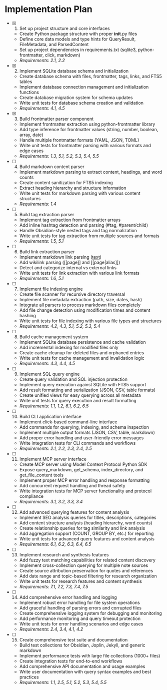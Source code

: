 # Implementation Plan

- [x] 1. Set up project structure and core interfaces
  - Create Python package structure with proper __init__.py files
  - Define core data models and type hints for QueryResult, FileMetadata, and ParsedContent
  - Set up project dependencies in requirements.txt (sqlite3, python-frontmatter, click, markdown)
  - _Requirements: 2.1, 2.2_

- [x] 2. Implement SQLite database schema and initialization
  - Create database schema with files, frontmatter, tags, links, and FTS5 tables
  - Implement database connection management and initialization functions
  - Create database migration system for schema updates
  - Write unit tests for database schema creation and validation
  - _Requirements: 4.1, 4.5_

- [x] 3. Build frontmatter parser component
  - Implement frontmatter extraction using python-frontmatter library
  - Add type inference for frontmatter values (string, number, boolean, array, date)
  - Handle multiple frontmatter formats (YAML, JSON, TOML)
  - Write unit tests for frontmatter parsing with various formats and edge cases
  - _Requirements: 1.3, 5.1, 5.2, 5.3, 5.4, 5.5_

- [ ] 4. Build markdown content parser
  - Implement markdown parsing to extract content, headings, and word counts
  - Create content sanitization for FTS5 indexing
  - Extract heading hierarchy and structure information
  - Write unit tests for markdown parsing with various content structures
  - _Requirements: 1.4_

- [ ] 5. Build tag extraction parser
  - Implement tag extraction from frontmatter arrays
  - Add inline hashtag detection and parsing (#tag, #parent/child)
  - Handle Obsidian-style nested tags and tag normalization
  - Write unit tests for tag extraction from multiple sources and formats
  - _Requirements: 1.5, 5.1_

- [ ] 6. Build link extraction parser
  - Implement markdown link parsing ([text](url))
  - Add wikilink parsing ([[page]] and [[page|alias]])
  - Detect and categorize internal vs external links
  - Write unit tests for link extraction with various link formats
  - _Requirements: 1.6, 5.1_

- [ ] 7. Implement file indexing engine
  - Create file scanner for recursive directory traversal
  - Implement file metadata extraction (path, size, dates, hash)
  - Integrate all parsers to process markdown files completely
  - Add file change detection using modification times and content hashing
  - Write unit tests for file indexing with various file types and structures
  - _Requirements: 4.2, 4.3, 5.1, 5.2, 5.3, 5.4_

- [ ] 8. Build cache management system
  - Implement SQLite database persistence and cache validation
  - Add incremental indexing for modified files only
  - Create cache cleanup for deleted files and orphaned entries
  - Write unit tests for cache management and invalidation logic
  - _Requirements: 4.3, 4.4, 4.5_

- [ ] 9. Implement SQL query engine
  - Create query validation and SQL injection protection
  - Implement query execution against SQLite with FTS5 support
  - Add result formatting and serialization (JSON, CSV, table formats)
  - Create unified views for easy querying across all metadata
  - Write unit tests for query execution and result formatting
  - _Requirements: 1.1, 1.2, 6.1, 6.2, 6.5_

- [ ] 10. Build CLI application interface
  - Implement click-based command-line interface
  - Add commands for querying, indexing, and schema inspection
  - Implement multiple output formats (JSON, CSV, table, markdown)
  - Add proper error handling and user-friendly error messages
  - Write integration tests for CLI commands and workflows
  - _Requirements: 2.1, 2.2, 2.3, 2.4, 2.5_

- [ ] 11. Implement MCP server interface
  - Create MCP server using Model Context Protocol Python SDK
  - Expose query_markdown, get_schema, index_directory, and get_file_content tools
  - Implement proper MCP error handling and response formatting
  - Add concurrent request handling and thread safety
  - Write integration tests for MCP server functionality and protocol compliance
  - _Requirements: 3.1, 3.2, 3.3, 3.4_

- [ ] 12. Add advanced querying features for content analysis
  - Implement SEO analysis queries for titles, descriptions, categories
  - Add content structure analysis (heading hierarchy, word counts)
  - Create relationship queries for tag similarity and link analysis
  - Add aggregation support (COUNT, GROUP BY, etc.) for reporting
  - Write unit tests for advanced query features and content analysis
  - _Requirements: 6.1, 6.2, 6.3, 6.4, 6.5_

- [ ] 13. Implement research and synthesis features
  - Add fuzzy text matching capabilities for related content discovery
  - Implement cross-collection querying for multiple note sources
  - Create source attribution preservation for quotes and references
  - Add date range and topic-based filtering for research organization
  - Write unit tests for research features and content synthesis
  - _Requirements: 7.1, 7.2, 7.3, 7.4, 7.5_

- [ ] 14. Add comprehensive error handling and logging
  - Implement robust error handling for file system operations
  - Add graceful handling of parsing errors and corrupted files
  - Create comprehensive logging system for debugging and monitoring
  - Add performance monitoring and query timeout protection
  - Write unit tests for error handling scenarios and edge cases
  - _Requirements: 2.4, 3.4, 4.1, 4.2_

- [ ] 15. Create comprehensive test suite and documentation
  - Build test collections for Obsidian, Joplin, Jekyll, and generic markdown
  - Implement performance tests with large file collections (1000+ files)
  - Create integration tests for end-to-end workflows
  - Add comprehensive API documentation and usage examples
  - Write user documentation with query syntax examples and best practices
  - _Requirements: 1.1, 2.5, 5.1, 5.2, 5.3, 5.4, 5.5_